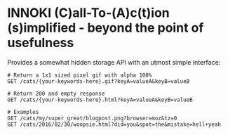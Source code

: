 # INNOKI (C)all-To-(A)c(t)ion (s)implified - beyond the point of usefulness

Provides a somewhat hidden storage API with an utmost simple interface:

```
# Return a 1x1 sized pixel gif with alpha 100%
GET /cats/{your-keywords-here}.gif?keyA=valueA&keyB=valueB

# Return 200 and empty response
GET /cats/{your-keywords-here}.html?keyA=valueA&keyB=valueB
```

```
# Examples
GET /cats/my/super_great/blogpost.png?browser=moz&tz=0
GET /cats/2016/02/30/woopsie.html?did=you&spot=the&mistake=hell+yeah
```
